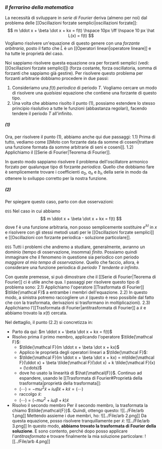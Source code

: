 
### _Il ferrarino della matematica_
La necessità di sviluppare in _serie di Fourier_ deriva (almeno per noi) dal problema delle [[Oscillazioni forzate semplici|oscillazioni forzate]]:
$$
m \ddot x + \beta \dot x + kx = f(t) \hspace 10px \iff \hspace 10 px \hat L(x) = f(t)
$$
Vogliamo risolvere un'equazione di questo genere con una _forzante arbitraria_, posto il fatto che $\hat L$ è un [[Operatori lineari|operatore lineare]] e ha tutte le proprietà del caso.

Noi sappiamo risolvere questa equazione ora per forzanti semplici (vedi: [[Oscillazioni forzate semplici]]) (forza costante, forza oscillatoria, somma di forzanti che sappiamo già gestire). Per risolvere questo problema per forzanti arbitrarie dobbiamo procedere in due passi:
1) Consideriamo una $f(t)$ _periodica_ di periodo $T$. Vogliamo cercare un modo di risolvere una _qualsiasi_ equazione che contiene una forzante di questo tipo.
2) Una volta che abbiamo risolto il punto (1), possiamo estendere lo stesso principio risolutivo a tutte le funzioni (abbastanza regolari), facendo tendere il periodo $T$ all'infinito.

##### (1)
Ora, per risolvere il punto (1), abbiamo anche qui due passaggi:
    1.1) Prima di tutto, vediamo come [[Moto con forzante data da somme di coseni|trattare una funzione formata da somme arbitrarie di seni e coseni]].
    1.2) Applichiamo il [[Serie di Fourier|Teorema di Fourier]].

In questo modo sappiamo risolvere il problema dell'oscillatore armonico forzato per qualunque tipo di forzante _periodica_. Quello che dobbiamo fare è semplicemente trovare i coefficienti $a_0$, $a_n$ e $b_n$ della serie in modo da ottenere lo sviluppo corretto per la nostra funzione.

##### (2)
Per spiegare questo caso, parto con due osservazioni:

`OSS` Nel caso in cui abbiamo 
$$
m \ddot x + \beta \dot x + kx = f(t)
$$
dove f è una funzione arbitraria, non posso semplicemente sostituire $e^{\lambda t}$ in $x$ e risolvere con gli stessi metodi usati per le [[Oscillazioni forzate semplici]] e [[Oscillazioni con forzante periodica - soluzione particolare]].

`OSS` Tutti i problemi che andremo a studiare, generalmente, avranno un dominio (tempo di osservazione, insomma) _finito_. Possiamo quindi immaginare che il fenomeno in questione sia periodico con periodo _maggiore al mio tempo di osservazione_. 
Quello che faccio, allora, è considerare una funzione periodica di _periodo $T$ tendente a infinito_.

Con queste premesse, si può dimostrare che il [[Serie di Fourier|Teorema di Fourier]] ci è utile anche qua. I passaggi per risolvere questo tipo di problema sono:
    2.1) Applichiamo l'operatore [[Trasformata di Fourier]] $\tilde{\mathcal F}$ a entrambe i membri dell'equazione.
    2.2) In questo modo, a sinistra potremo raccogliere un $\tilde x$ (questo è reso possibile dal fatto che con la trasformata, derivazioni si trasformano in moltiplicazioni).
    2.3) Applichiamo l'[[Trasformata di Fourier|antitrasformata di Fourier]] a $\tilde x$ e abbiamo trovato la $x(t)$ cercata.

Nel dettaglio, il punto (2.2) si concretizza in:
- Parto da qui: $m \ddot x + \beta \dot x + kx = f(t)$
- Risolvo prima il primo membro, applicando l'operatore $\tilde{\mathcal F}$:
    - $\tilde{\mathcal F}(m \ddot x + \beta \dot x + kx)$
    - Applico le proprietà degli operatori lineari a $\tilde{\mathcal F}$:
    - $\tilde{\mathcal F}(m \ddot x + \beta \dot x + kx) = m\tilde{\mathcal F}(\ddot x) + \beta \tilde{\mathcal F}(\dot x) + k \tilde{\mathcal F}(x) = (\cdots)$
    - dove ho usato la linearità di $\hat{\mathcal{F}}$. Continuo ad espandere, usando le [[Trasformata di Fourier#Proprietà della trasformata|proprietà della trasformata]]:
    - $(\cdots) = -m\omega^2 \tilde x + i \omega \beta \tilde x + k\tilde x = (\cdots)$
    - raccolgo $\tilde x$:
    - $(\cdots) = (-m \omega^2 + i \omega \beta + k) \tilde x$
- Risolvo il secondo membro
Per il secondo membro, la trasformata la chiamo $\tilde{\mathcal{F}}$. Quindi, ottengo questo:
![[../File/arb 1.png]]
Mettendo assieme i due membri, ho:
![[../File/arb 2.png]]
Da questa equazione, posso risolvere tranquillamente per $\tilde x$:
![[../File/arb 3.png]]
In questo modo, __abbiamo trovato la trasformata di Fourier della soluzione__. E sono contento, perché dopo posso applicare l'_antitrasformata_ e trovare finalmente la mia soluzione particolare:
![[../File/arb 4.png]]
